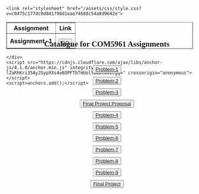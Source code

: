 <html lang="en-US">
  <head>
    <meta charset="UTF-8">
    <meta http-equiv="X-UA-Compatible" content="IE=edge">
    <meta name="viewport" content="width=device-width, initial-scale=1">

<!-- Google Tag Manager -->
<script>(function(w,d,s,l,i){w[l]=w[l]||[];w[l].push({'gtm.start':
new Date().getTime(),event:'gtm.js'});var f=d.getElementsByTagName(s)[0],
j=d.createElement(s),dl=l!='dataLayer'?'&l='+l:'';j.async=true;j.src=
'https://www.googletagmanager.com/gtm.js?id='+i+dl;f.parentNode.insertBefore(j,f);
})(window,document,'script','dataLayer','GTM-MQ83WTH');</script>
<!-- End Google Tag Manager -->

<!-- Begin Jekyll SEO tag v2.6.1 -->
<title>ChaoxWong.github.io | Com5961</title>
<meta name="generator" content="Jekyll v3.9.0" />
<meta property="og:title" content="ChaoxWong.github.io" />
<meta property="og:locale" content="en_US" />
<meta name="description" content="Com5961" />
<meta property="og:description" content="Com5961" />
    <link href="https://fonts.googleapis.com/css?family=Rajdhani&display=swap" rel="stylesheet" />
    <link rel="stylesheet" href="https://cdnjs.cloudflare.com/ajax/libs/normalize/8.0.1/normalize.min.css" integrity="sha512-NhSC1YmyruXifcj/KFRWoC561YpHpc5Jtzgvbuzx5VozKpWvQ+4nXhPdFgmx8xqexRcpAglTj9sIBWINXa8x5w==" crossorigin="anonymous" />
    <link href="https://fonts.googleapis.com/css?family=Roboto&display=swap" rel="stylesheet" />
    <link rel="stylesheet" href="css/bootstrap.css">
    <link rel="stylesheet" href="css/bootstrap-reboot.css">
    <link rel="stylesheet" href="css/bootstrap-grid.css">
    <script src="jquery.min.js"></script>
    <script src="js/bootstrap.js"></script>
    <script src="js/bootstrap.bundle.js"></script>
<link rel="canonical" href="https://chaoxwong.github.io/" />
<meta property="og:url" content="https://chaoxwong.github.io/" />
<meta property="og:site_name" content="ChaoxWong.github.io" />
<script type="application/ld+json">
{"@type":"WebSite","headline":"ChaoxWong.github.io","url":"https://chaoxwong.github.io/","description":"Com5961","name":"ChaoxWong.github.io","@context":"https://schema.org"}</script>
<!-- End Jekyll SEO tag -->

    <link rel="stylesheet" href="/assets/css/style.css?v=c0475c177dc0d841798d1eae74688c54a8d9642e">
  </head>

  <body>
<!-- Google Tag Manager (noscript) -->
<noscript><iframe src="https://www.googletagmanager.com/ns.html?id=GTM-MQ83WTH"
height="0" width="0" style="display:none;visibility:hidden"></iframe></noscript>
<!-- End Google Tag Manager (noscript) -->
<div class="container-lg px-3 my-5 markdown-body">
      
<div class="body" style="line-height:20px;position:absolute;left:50%;transform:translate(-50%,-0%);text-align: center;margin:20px;">
<h2 id="catalogue-for-com5961" style="font-family: rajdhani;">Catalogue for COM5961 Assignments</h2>
<div class="catelogue" style="line-height:10px;position:absolute;left:50%;transform:translate(-50%,-0%);margin-top:20px;">
<button type="button" class="btn btn-outline-primary" style="margin-top: 10px;"><a href="https://chaoxwong.github.io/COM5961/Problem-1/Index.html">Problem-1</a></button>
<br>
<button type="button" class="btn btn-outline-primary" style="margin-top: 10px;"><a href="https://chaoxwong.github.io/COM5961/Problem-2/Index.html">Problem-2</a></button>
<br>
<button type="button" class="btn btn-outline-primary" style="margin-top: 10px;"><a href="https://chaoxwong.github.io/COM5961/Problem-3/Index.html">Problem-3</a></button>
<br>
<button type="button" class="btn btn-outline-primary" style="margin-top: 10px;"><a href="https://github.com/ChaoxWong/ChaoxWong.github.io/raw/master/COM5961/ProductRequirementDoc/PRD_HUANGChaoxiong_1155145780.docx.pdf">Final Project Proposal</a></button>
<br>
<button type="button" class="btn btn-outline-primary" style="margin-top: 10px;"><a href="https://chaoxwong.github.io/COM5961/Problem-4/Index.html">Problem-4</a></button>
<br>
<button type="button" class="btn btn-outline-primary" style="margin-top: 10px;"><a href="https://chaoxwong.github.io/COM5961/Problem-5/Index.html">Problem-5</a></button>
<br>
<button type="button" class="btn btn-outline-primary" style="margin-top: 10px;"><a href="https://chaoxwong.github.io/COM5961/Problem-6/Index.html">Problem-6</a></button>
<br>
<button type="button" class="btn btn-outline-primary" style="margin-top: 10px;"><a href="https://chaoxwong.github.io/COM5961/Problem-7/Index.html">Problem-7</a></button>
<br>
<button type="button" class="btn btn-outline-primary" style="margin-top: 10px;"><a href="https://chaoxwong.github.io/COM5961/Problem-8/Index.html">Problem-8</a></button>
<br>
<button type="button" class="btn btn-outline-primary" style="margin-top: 10px;"><a href="https://chaoxwong.github.io/COM5961/Problem-9/Index.html">Problem-9</a></button>
<br>
<button type="button" class="btn btn-outline-primary" style="margin-top: 10px;"><a href="https://chaoxwong.github.io/COM5961/Final-Project/Index.html">Final Project</a></button>
<br>
</div>
</div>

<div>
<table class="table-light" border="1">
<tr>
<th>Assignment</th>
<th>Link</th>
</tr>
<tr class="">
<th>Assignment-1</th>
<th><button type="button" class="btn btn-outline-primary" style="margin-top: 10px;"><a href="https://chaoxwong.github.io/COM5961/Problem-1/Index.html">GO</a></button></th>
</tr>
</table>
</div>

      
    </div>
    <script src="https://cdnjs.cloudflare.com/ajax/libs/anchor-js/4.1.0/anchor.min.js" integrity="sha256-lZaRhKri35AyJSypXXs4o6OPFTbTmUoltBbDCbdzegg=" crossorigin="anonymous"></script>
    <script>anchors.add();</script>
    
  </body>
</html>
